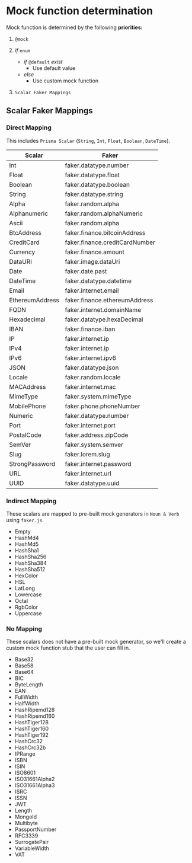 # Mock function determination

Mock function is determined by the following **priorities:**

1. `@mock`
2. _if_ `enum`
   - _if_ `@default` _exist_
     - Use default value
   - _else_
     - Use custom mock function

3. `Scalar Faker Mappings`

## Scalar Faker Mappings

### Direct Mapping

This includes `Prisma Scalar` (`String`, `Int`, `Float`, `Boolean`, `DateTime`).

| Scalar          | Faker                          |
| --------------- | ------------------------------ |
| Int             | faker.datatype.number          |
| Float           | faker.datatype.float           |
| Boolean         | faker.datatype.boolean         |
| String          | faker.datatype.string          |
| Alpha           | faker.random.alpha             |
| Alphanumeric    | faker.random.alphaNumeric      |
| Ascii           | faker.random.alpha             |
| BtcAddress      | faker.finance.bitcoinAddress   |
| CreditCard      | faker.finance.creditCardNumber |
| Currency        | faker.finance.amount           |
| DataURI         | faker.image.dataUri            |
| Date            | faker.date.past                |
| DateTime        | faker.datatype.datetime        |
| Email           | faker.internet.email           |
| EthereumAddress | faker.finance.ethereumAddress  |
| FQDN            | faker.internet.domainName      |
| Hexadecimal     | faker.datatype.hexaDecimal     |
| IBAN            | faker.finance.iban             |
| IP              | faker.internet.ip              |
| IPv4            | faker.internet.ip              |
| IPv6            | faker.internet.ipv6            |
| JSON            | faker.datatype.json            |
| Locale          | faker.random.locale            |
| MACAddress      | faker.internet.mac             |
| MimeType        | faker.system.mimeType          |
| MobilePhone     | faker.phone.phoneNumber        |
| Numeric         | faker.datatype.number          |
| Port            | faker.internet.port            |
| PostalCode      | faker.address.zipCode          |
| SemVer          | faker.system.semver            |
| Slug            | faker.lorem.slug               |
| StrongPassword  | faker.internet.password        |
| URL             | faker.internet.url             |
| UUID            | faker.datatype.uuid            |

### Indirect Mapping

These scalars are mapped to pre-built mock generators in `Noun & Verb` using
`faker.js`.

- Empty
- HashMd4
- HashMd5
- HashSha1
- HashSha256
- HashSha384
- HashSha512
- HexColor
- HSL
- LatLong
- Lowercase
- Octal
- RgbColor
- Uppercase

### No Mapping

These scalars does not have a pre-built mock generator, so we'll create a custom
mock function stub that the user can fill in.

- Base32
- Base58
- Base64
- BIC
- ByteLength
- EAN
- FullWidth
- HalfWidth
- HashRipemd128
- HashRipemd160
- HashTiger128
- HashTiger160
- HashTiger192
- HashCrc32
- HashCrc32b
- IPRange
- ISBN
- ISIN
- ISO8601
- ISO31661Alpha2
- ISO31661Alpha3
- ISRC
- ISSN
- JWT
- Length
- MongoId
- Multibyte
- PassportNumber
- RFC3339
- SurrogatePair
- VariableWidth
- VAT
